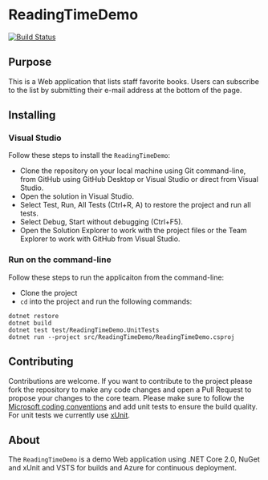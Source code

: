 # ReadingTimeDemo

[![Build Status](https://octodemo-readingtimedemo.visualstudio.com/_apis/public/build/definitions/dbf9afd8-37d7-4edf-9e1f-eac97e3a06c3/1/badge)](https://octodemo-readingtimedemo.visualstudio.com/ReadingTimeDemo/_build/index?definitionId=1)

## Purpose

This is a Web application that lists staff favorite books. Users can subscribe to the list by submitting their e-mail address at the bottom of the page.

## Installing

### Visual Studio

Follow these steps to install the `ReadingTimeDemo`:
- Clone the repository on your local machine using Git command-line, from GitHub using GitHub Desktop or Visual Studio or direct from Visual Studio.
- Open the solution in Visual Studio.
- Select Test, Run, All Tests (Ctrl+R, A) to restore the project and run all tests.
- Select Debug, Start without debugging (Ctrl+F5).
- Open the Solution Explorer to work with the project files or the Team Explorer to work with GitHub from Visual Studio.

### Run on the command-line

Follow these steps to run the applicaiton from the command-line:

- Clone the project
- `cd` into the project and run the following commands:

```
dotnet restore
dotnet build
dotnet test test/ReadingTimeDemo.UnitTests
dotnet run --project src/ReadingTimeDemo/ReadingTimeDemo.csproj
```

## Contributing

Contributions are welcome. If you want to contribute to the project please fork the repository to make any code changes and open a Pull Request to propose your changes to the core team. Please make sure to follow the [Microsoft coding conventions](https://msdn.microsoft.com/en-us/library/ff926074.aspx) and add unit tests to ensure the build quality. For unit tests we currently use [xUnit](https://xunit.github.io/).

## About
The `ReadingTimeDemo` is a demo Web application using .NET Core 2.0, NuGet and xUnit and VSTS for builds and Azure for continuous deployment.


